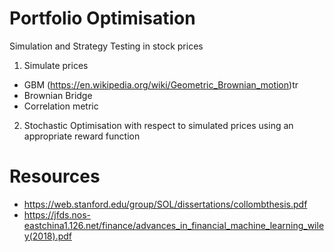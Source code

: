 # Portfolio Optimisation
Simulation and Strategy Testing in stock prices

1. Simulate prices
- GBM (https://en.wikipedia.org/wiki/Geometric_Brownian_motion)tr
- Brownian Bridge
- Correlation metric
2. Stochastic Optimisation with respect to simulated prices using an appropriate reward function


# Resources
- https://web.stanford.edu/group/SOL/dissertations/collombthesis.pdf
- https://jfds.nos-eastchina1.126.net/finance/advances_in_financial_machine_learning_wiley(2018).pdf

